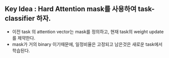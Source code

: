 ## Key Idea : Hard Attention mask를 사용하여 task-classifier 하자.
- 이전 task 의 attention vector는 mask를 정의하고, 현재 task의 weight update를 제약한다.
- mask가 거의 binary 이기때문에, 일정비율은 고정되고 남은것은 새로운 task에서 학습된다.

